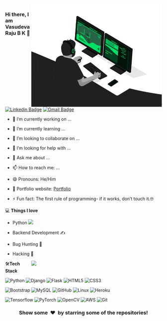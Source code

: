 


<img align="right" src="https://github.com/raju1701/raju1701/blob/main/developer.gif" alt="Coder GIF" width="420" height="330">



### Hi there, I am Vasudeva Raju B K 👋
[![Linkedin Badge](https://img.shields.io/badge/-vasudeva-raju-b-k-90b637151-blue?style=flat-square&logo=Linkedin&logoColor=white&link=https://www.linkedin.com/in/vasudeva-raju-b-k-90b637151/)](https://www.linkedin.com/in/vasudeva-raju-b-k-90b637151/)
[![Gmail Badge](https://img.shields.io/badge/-indrapooja20@gmail.com-c14438?style=flat-square&logo=Gmail&logoColor=white&link=mailto:indrapooja20@gmail.com)](mailto:indrapooja20@gmail.com) 

- 🔭 I’m currently working on ...
- 🌱 I’m currently learning ...
- 👯 I’m looking to collaborate on ...
- 🤔 I’m looking for help with ...
- 💬 Ask me about ...
- 📫 How to reach me: ...
- 😄 Pronouns: He/Him

- 🎯 Portfolio website: [Portfolio](https://google.com)
- ⚡ Fun fact: The first rule of programming- if it works, don’t touch it.🤓

💻 **Things I love**
- Python <img src="https://media.giphy.com/media/WUlplcMpOCEmTGBtBW/giphy.gif" width="30"> 
- Backend Development ✍️
- Bug Hunting 🧐
- Hacking 😬

    <a href="https://github.com/anuraghazra/github-readme-stats" title="Go to Source">
      <img align="right" width=420 height="auto" src="https://github-readme-stats.vercel.app/api?username=raju1701&show_icons=true&theme=merko&border_color=61dafb&hide_border=true&include_all_commits=true" />
    </a>
    
🛠**Tech Stack**

![Python](https://img.shields.io/badge/-Python-000000?style=flat&logo=python)
![Django](https://img.shields.io/badge/-Django-000000?style=flat&logo=Django)
![Flask](https://img.shields.io/badge/-Flask-000000?style=flat&logo=Flask)
![HTML5](https://img.shields.io/badge/-HTML5-000000?style=flat&logo=HTML5)
![CSS3](https://img.shields.io/badge/-CSS3-000000?style=flat&logo=CSS3)

![Bootstrap](https://img.shields.io/badge/-Bootstrap-000000?style=flat&logo=bootstrap)
![MySQL](https://img.shields.io/badge/-MySQL-000000?style=flat&logo=MySQL)
![GitHub](https://img.shields.io/badge/-GitHub-000000?style=flat&logo=github&logoColor=FFFFFF)
![Linux](https://img.shields.io/badge/-Linux-000000?style=flat&logo=linux&logoColor=FCC624)
![Heroku](https://img.shields.io/badge/-Heroku-000000?style=flat&logo=heroku)

![Tensorflow](https://img.shields.io/badge/-Tensorflow-000000?style=flat&logo=tensorflow)
![PyTorch](https://img.shields.io/badge/-PyTorch-000000?style=flat&logo=pytorch)
![OpenCV](https://img.shields.io/badge/-OpenCV-000000?style=flat&logo=opencv)
![AWS](https://img.shields.io/badge/AWS-000000?style=flat-square&logo=amazon-aws)
![Git](https://img.shields.io/badge/-Git-000000?style=flat&logo=git&logoColor=F05032)

<div align="center">
    <h3 align="center">Show some &nbsp;❤️&nbsp; by starring some of the repositories!</h3>
</div>

